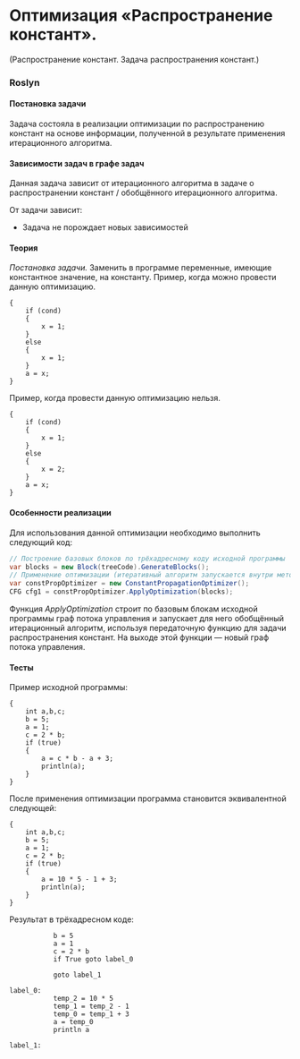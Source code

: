 # Оптимизация «Распространение констант».

(Распространение констант. Задача распространения констант.)

### Roslyn

#### Постановка задачи

Задача состояла в реализации оптимизации по распространению констант на основе информации, полученной в результате применения итерационного алгоритма.

#### Зависимости задач в графе задач
Данная задача зависит от итерационного алгоритма в задаче о распространении констант / обобщённого итерационного алгоритма.

От задачи зависит:
* Задача не порождает новых зависимостей

#### Теория

*Постановка задачи.* Заменить в программе переменные, имеющие константное значение, на константу.
Пример, когда можно провести данную оптимизацию.
```
{
	if (cond)
	{
		x = 1;
	}
	else
	{
		x = 1;
	}
	a = x;
}
```
Пример, когда провести данную оптимизацию нельзя.
```
{
	if (cond)
	{
		x = 1;
	}
	else
	{
		x = 2;
	}
	a = x;
}
```

#### Особенности реализации

Для использования данной оптимизации необходимо выполнить следующий код:
```csharp
// Построение базовых блоков по трёхадресному коду исходной программы
var blocks = new Block(treeCode).GenerateBlocks();
// Применение оптимизации (итеративный алгоритм запускается внутри метода ApplyOptimization)
var constPropOptimizer = new ConstantPropagationOptimizer();
CFG cfg1 = constPropOptimizer.ApplyOptimization(blocks);
```
Функция _ApplyOptimization_ строит по базовым блокам исходной программы граф потока управления и запускает для него обобщённый итерационный алгоритм, используя передаточную функцию для задачи распространения констант. На выходе этой функции — новый граф потока управления.

#### Тесты

Пример исходной программы:
```
{
    int a,b,c;
    b = 5;
    a = 1;
    c = 2 * b;
	if (true)
	{
		a = c * b - a + 3;
		println(a);
	}
}
```
После применения оптимизации программа становится эквивалентной следующей:
```
{
    int a,b,c;
    b = 5;
    a = 1;
    c = 2 * b;
	if (true)
	{
		a = 10 * 5 - 1 + 3;
		println(a);
	}
}
```
Результат в трёхадресном коде:
```
           b = 5
           a = 1
           c = 2 * b
           if True goto label_0

           goto label_1

label_0:
           temp_2 = 10 * 5
           temp_1 = temp_2 - 1
           temp_0 = temp_1 + 3
           a = temp_0
           println a

label_1:
```




